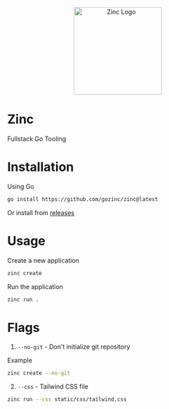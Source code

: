 <div align="center">
  <img width="200px" src="https://i.imgur.com/SOq9hKc.png" alt="Zinc Logo" />
</div>

# Zinc

Fullstack Go Tooling

# Installation

Using Go

```bash
go install https://github.com/gozinc/zinc@latest
```

Or install from [releases](https://github.com/gozinc/zinc/releases/latest)

# Usage

Create a new application

```bash
zinc create
```

Run the application

```bash
zinc run .
```

# Flags

1. `--no-git` - Don't initialize git repository

Example

```bash
zinc create --no-git
```

2. `--css` - Tailwind CSS file

```bash
zinc run --css static/css/tailwind.css
```
